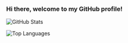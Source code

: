 ### Hi there, welcome to my GitHub profile!

![GitHub Stats](github-readme-stats-k084ybdv7-tkinterinshanghais-projects.vercel.app/api?username=Tkinterinshanghai&show_icons=true&theme=radical)

![Top Languages](github-readme-stats-k084ybdv7-tkinterinshanghais-projects.vercel.app/api/top-langs/?username=Tkinterinshanghai&layout=compact&theme=radical)
